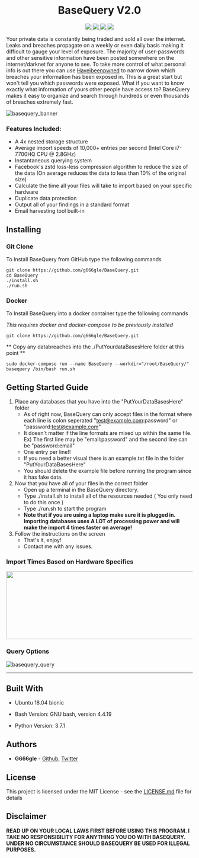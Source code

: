 <h1 align="center">
  BaseQuery V2.0
</h1>

<p align="center">
  <a href="https://github.com/g666gle/BaseQuery/blob/master/LICENSE.md">
    <img src="https://img.shields.io/github/license/g666gle/BaseQuery.svg">
  </a>
  <a href="https://github.com/g666gle/BaseQuery/graphs/contributors">
      <img src="https://img.shields.io/github/contributors/g666gle/BaseQuery.svg">
  </a>
  <a href="https://github.com/g666gle/BaseQuery/issues">
    <img src="https://img.shields.io/github/issues-raw/g666gle/BaseQuery.svg">
  </a>
  <a href="https://github.com/g666gle/BaseQuery/issues?utf8=%E2%9C%93&q=is%3Aissue+is%3Aclosed+">
      <img src="https://img.shields.io/github/issues-closed-raw/g666gle/BaseQuery.svg">
  </a>
</p>

Your private data is constantly being traded and sold all over the internet. 
Leaks and breaches propagate on a weekly or even daily basis making it difficult to gauge your level of exposure. 
The majority of user-passwords and other sensitive information have been posted 
somewhere on the internet/darknet for anyone to see. 
To take more control of what personal info is out there you can use 
[Haveibeenpwned](https://haveibeenpwned.com/) to narrow down which breaches your 
information has been exposed in. This is a great start but won't tell you which passwords were exposed.
What if you want to know exactly what information of yours other people have access to? 
BaseQuery makes it easy to organize and search through hundreds or even thousands of breaches extremely fast.


![basequery_banner](https://user-images.githubusercontent.com/47184892/70909711-f2e15380-2005-11ea-9f77-d2d78e6d6d41.png)
### Features Included:
 * A 4x nested storage structure
 * Average import speeds of 10,000+ entries per second (Intel Core i7-7700HQ CPU @ 2.8GHz)
 * Instantaneous querying system
 * Facebook's zstd loss-less compression algorithm to reduce the size of the data (On average reduces the data to less than 10% of the original size)
 * Calculate the time all your files will take to import based on your specific hardware
 * Duplicate data protection
 * Output all of your findings in a standard format
 * Email harvesting tool built-in

## Installing

### Git Clone

To Install BaseQuery from GitHub type the following commands

```
git clone https://github.com/g666gle/BaseQuery.git
cd BaseQuery
./install.sh
./run.sh
```

### Docker

To Install BaseQuery into a docker container type the following commands

_This requires docker and docker-compose to be previously installed_
```
git clone https://github.com/g666gle/BaseQuery.git
```
** Copy any databreaches into the ./PutYourdataBasesHere folder at this point **
```
sudo docker-compose run --name BaseQuery --workdir="/root/BaseQuery/" basequery /bin/bash run.sh
```


## Getting Started Guide
1. Place any databases that you have into the "PutYourDataBasesHere" folder
    - As of right now, BaseQuery can only accept files in the format where each line is colon seperated "test@example.com:password" or "password:test@example.com"
    - It doesn't matter if the line formats are mixed up within the same file. Ex) The first line may be "email:password" and the second line can be "password:email"
    - One entry per line!! 
    - If you need a better visual there is an example.txt file in the folder "PutYourDataBasesHere"
    - You should delete the example file before running the program since it has fake data.
1. Now that you have all of your files in the correct folder
    - Open up a terminal in the BaseQuery directory.
    - Type ./install.sh to install all of the resources needed ( You only need to do this once )
    - Type ./run.sh to start the program 
    - **Note that if you are using a laptop make sure it is plugged in. Importing databases uses A LOT of processing power and will make the import 4 times faster on average!**
1. Follow the instructions on the screen
    - That's it, enjoy!
    - Contact me with any issues.

### Import Times Based on Hardware Specifics

<a href="url"><img src="https://user-images.githubusercontent.com/47184892/53662625-5fcf5c80-3c31-11e9-8be3-a43b01106a7c.PNG" height="183" width="535" ></a>


### Query Options

![basequery_query](https://user-images.githubusercontent.com/47184892/53662460-f0596d00-3c30-11e9-8ac6-f0b154ad22b7.PNG)

***



## Built With

* Ubuntu 18.04 bionic

* Bash Version:
GNU bash, version 4.4.19

* Python Version:
3.7.1

## Authors

* **G666gle** -  [Github](https://github.com/G666gle), [Twitter](https://twitter.com/g666g1e)


## License

This project is licensed under the MIT License - see the [LICENSE.md](https://github.com/g666gle/BaseQuery/blob/master/LICENCE.md) file for details

## Disclaimer

**READ UP ON YOUR LOCAL LAWS FIRST BEFORE USING THIS PROGRAM. I TAKE NO RESPONSIBILITY FOR ANYTHING YOU DO WITH BASEQUERY. UNDER NO CIRCUMSTANCE SHOULD BASEQUERY BE USED FOR ILLEGAL PURPOSES.**





